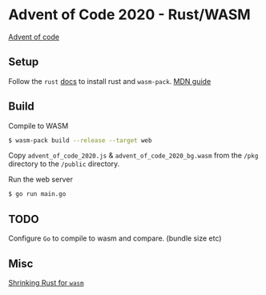 # Advent of Code 2020 - Rust/WASM

[Advent of code](https://adventofcode.com/)

## Setup

Follow the `rust` [docs](https://www.rust-lang.org/) to install rust and `wasm-pack`. [MDN guide](https://developer.mozilla.org/en-US/docs/WebAssembly/Rust_to_wasm)

## Build

Compile to WASM

```bash
$ wasm-pack build --release --target web
```

Copy `advent_of_code_2020.js` & `advent_of_code_2020_bg.wasm` from the `/pkg` directory to the `/public` directory.

Run the web server
```bash
$ go run main.go
```

## TODO 
Configure `Go` to compile to wasm and compare. (bundle size etc)

## Misc
[Shrinking Rust for `wasm`](https://rustwasm.github.io/book/game-of-life/code-size.html#shrinking-wasm-size)